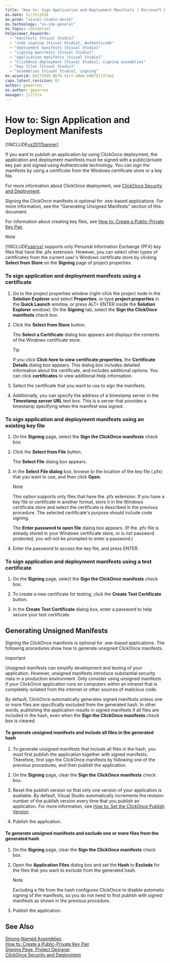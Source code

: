 ```yaml
---
title: "How to: Sign Application and Deployment Manifests | Microsoft Docs"
ms.date: 11/15/2016
ms.prod: "visual-studio-dev14"
ms.technology: "vs-ide-general"
ms.topic: conceptual
helpviewer_keywords: 
  - "manifests [Visual Studio]"
  - "code signing [Visual Studio], Authenticode"
  - "deployment manifests [Visual Studio]"
  - "signing manifests [Visual Studio]"
  - "application manifests [Visual Studio]"
  - "ClickOnce deployment [Visual Studio], signing assemblies"
  - "key files [Visual Studio]"
  - "assemblies [Visual Studio], signing"
ms.assetid: 64173505-8bfb-41cf-a0de-b9075173f3a2
caps.latest.revision: 61
author: gewarren
ms.author: gewarren
manager: jillfra
---
```

# How to: Sign Application and Deployment Manifests
[!INCLUDE[vs2017banner](../includes/vs2017banner.md)]

If you want to publish an application by using ClickOnce deployment, the application and deployment manifests must be signed with a public/private key pair and signed using Authenticode technology. You can sign the manifests by using a certificate from the Windows certificate store or a key file.  
  
 For more information about ClickOnce deployment, see [ClickOnce Security and Deployment](../deployment/clickonce-security-and-deployment.md).  
  
 Signing the ClickOnce manifests is optional for .exe-based applications. For more information, see the "Generating Unsigned Manifests" section of this document.  
  
 For information about creating key files, see [How to: Create a Public-Private Key Pair](http://msdn.microsoft.com/library/05026813-f3bd-4d7c-9e0b-fc588eb3d114).  
  
> [!NOTE]
> [!INCLUDE[vsprvs](../includes/vsprvs-md.md)] supports only Personal Information Exchange (PFX) key files that have the .pfx extension. However, you can select other types of certificates from the current user's Windows certificate store by clicking **Select from Store** on the **Signing** page of project properties.  
  
### To sign application and deployment manifests using a certificate  
  
1. Go to the project properties window (right-click the project node in the **Solution Explorer** and select **Properties**, or type **project properties** in the **Quick Launch** window, or press ALT+ ENTER inside the **Solution Explorer** window). On the **Signing** tab, select the **Sign the ClickOnce manifests** check box.  
  
2. Click the **Select from Store** button.  
  
     The **Select a Certificate** dialog box appears and displays the contents of the Windows certificate store.  
  
    > [!TIP]
    > If you click **Click here to view certificate properties**, the **Certificate Details** dialog box appears. This dialog box includes detailed information about the certificate, and includes additional options. You can click **certificates** to view additional Help information.  
  
3. Select the certificate that you want to use to sign the manifests.  
  
4. Additionally, you can specify the address of a timestamp server in the **Timestamp server URL** text box. This is a server that provides a timestamp specifying when the manifest was signed.  
  
### To sign application and deployment manifests using an existing key file  
  
1. On the **Signing** page, select the **Sign the ClickOnce manifests** check box.  
  
2. Click the **Select from File** button.  
  
     The **Select File** dialog box appears.  
  
3. In the **Select File dialog** box, browse to the location of the key file (.pfx) that you want to use, and then click **Open**.  
  
    > [!NOTE]
    > This option supports only files that have the .pfx extension. If you have a key file or certificate in another format, store it in the Windows certificate store and select the certificate is described in the previous procedure. The selected certificate's purpose should include code signing.  
  
     The **Enter password to open file** dialog box appears. (If the .pfx file is already stored in your Windows certificate store, or is not password protected, you will not be prompted to enter a password.)  
  
4. Enter the password to access the key file, and press ENTER.  
  
### To sign application and deployment manifests using a test certificate  
  
1. On the **Signing** page, select the **Sign the ClickOnce manifests** check box.  
  
2. To create a new certificate for testing, click the **Create Test Certificate** button.  
  
3. In the **Create Test Certificate** dialog box, enter a password to help secure your test certificate.  
  
## Generating Unsigned Manifests  
 Signing the ClickOnce manifests is optional for .exe-based applications. The following procedures show how to generate unsigned ClickOnce manifests.  
  
> [!IMPORTANT]
> Unsigned manifests can simplify development and testing of your application. However, unsigned manifests introduce substantial security risks in a production environment. Only consider using unsigned manifests if your ClickOnce application runs on computers within an intranet that is completely isolated from the internet or other sources of malicious code.  
  
 By default, ClickOnce automatically generates signed manifests unless one or more files are specifically excluded from the generated hash. In other words, publishing the application results in signed manifests if all files are included in the hash, even when the **Sign the ClickOnce manifests** check box is cleared.  
  
#### To generate unsigned manifests and include all files in the generated hash  
  
1. To generate unsigned manifests that include all files in the hash, you must first publish the application together with signed manifests. Therefore, first sign the ClickOnce manifests by following one of the previous procedures, and then publish the application.  
  
2. On the **Signing** page, clear the **Sign the ClickOnce manifests** check box.  
  
3. Reset the publish version so that only one version of your application is available. By default, Visual Studio automatically increments the revision number of the publish version every time that you publish an application. For more information, see [How to: Set the ClickOnce Publish Version](../deployment/how-to-set-the-clickonce-publish-version.md).  
  
4. Publish the application.  
  
#### To generate unsigned manifests and exclude one or more files from the generated hash  
  
1. On the **Signing** page, clear the **Sign the ClickOnce manifests** check box.  
  
2. Open the **Application Files** dialog box and set the **Hash** to **Exclude** for the files that you want to exclude from the generated hash.  
  
    > [!NOTE]
    > Excluding a file from the hash configures ClickOnce to disable automatic signing of the manifests, so you do not need to first publish with signed manifests as shown in the previous procedure.  
  
3. Publish the application.  
  
## See Also  
 [Strong-Named Assemblies](http://msdn.microsoft.com/library/d4a80263-f3e0-4d81-9b61-f0cbeae3797b)   
 [How to: Create a Public-Private Key Pair](http://msdn.microsoft.com/library/05026813-f3bd-4d7c-9e0b-fc588eb3d114)   
 [Signing Page, Project Designer](../ide/reference/signing-page-project-designer.md)   
 [ClickOnce Security and Deployment](../deployment/clickonce-security-and-deployment.md)
